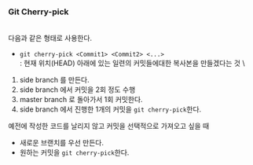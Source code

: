 ### Git Cherry-pick
\
다음과 같은 형태로 사용한다.
- `git cherry-pick <Commit1> <Commit2> <...>`\
: 현재 위치(HEAD) 아래에 있는 일련의 커밋들에대한 복사본을 만들겠다는 것
\
1. side branch 를 만든다.
2. side branch 에서 커밋을 2회 정도 수행
3. master branch 로 돌아가서 1회 커밋한다.
4. side branch 에서 진행한 1개의 커밋을 `git cherry-pick`한다.

예전에 작성한 코드를 날리지 않고 커밋을 선택적으로 가져오고 싶을 때
- 새로운 브랜치를 우선 만든다.
- 원하는 커밋을 `git cherry-pick`한다.